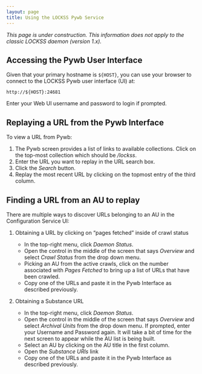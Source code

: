 ```yaml
---
layout: page
title: Using the LOCKSS Pywb Service
---
```


*This page is under construction. This information does not apply to the classic LOCKSS daemon (version 1.x).*

## Accessing the Pywb User Interface

Given that your primary hostname is `${HOST}`, you can use your browser to connect to the LOCKSS Pywb user interface (UI) at:

    http://${HOST}:24681

Enter your Web UI username and password to login if prompted.

## Replaying a URL from the Pywb Interface

To view a URL from Pywb:

1.  The Pywb screen provides a list of links to available collections.  Click on the top-most collection which should be */lockss*.
1.  Enter the URL you want to replay in the URL search box.
1.  Click the *Search* button.
1.  Replay the most recent URL by clicking on the topmost entry of the third column.

## Finding a URL from an AU to replay

There are multiple ways to discover URLs belonging to an AU in the Configuration Service UI:

1.  Obtaining a URL by clicking on “pages fetched” inside of crawl status
    *  In the top-right menu, click *Daemon Status*.
    *  Open the control in the middle of the screen that says *Overview* and select *Crawl Status* from the drop down menu.
    *  Picking an AU from the active crawls, click on the number associated with *Pages Fetched* to bring up a list of URLs that have been crawled.
    *  Copy one of the URLs and paste it in the Pywb Interface as described previously.
    
1.  Obtaining a Substance URL
    *  In the top-right menu, click *Daemon Status*.
    *  Open the control in the middle of the screen that says *Overview* and select *Archival Units* from the drop down menu.  If prompted, enter your Username and Password again.  It will take a bit of time for the next screen to appear while the AU list is being built.
    *  Select an AU by clicking on the AU title in the first column.
    *  Open the *Substance URls* link
    *  Copy one of the URLs and paste it in the Pywb Interface as described previously.
    
